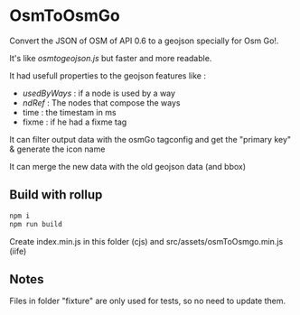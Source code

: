 # OsmToOsmGo

Convert the JSON of OSM of API 0.6 to a geojson specially for Osm Go!.

It's like _osmtogeojson.js_ but faster and more readable.

It had usefull properties to the geojson features like :

-   _usedByWays_ : if a node is used by a way
-   _ndRef_ : The nodes that compose the ways
-   time : the timestam in ms
-   fixme : if he had a fixme tag

It can filter output data with the osmGo tagconfig and get the "primary key" & generate the icon name

It can merge the new data with the old geojson data (and bbox)

## Build with rollup

```sh
npm i
npm run build
```

Create index.min.js in this folder (cjs) and src/assets/osmToOsmgo.min.js (iife)

## Notes

Files in folder "fixture" are only used for tests, so no need to update them.
